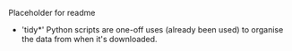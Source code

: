 Placeholder for readme



- 'tidy*' Python scripts are one-off uses (already been used) to organise the data from when it's downloaded.